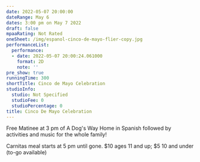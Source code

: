 ```yaml
---
date: 2022-05-07 20:00:00
dateRange: May 6
dates: 3:00 pm on May 7 2022
draft: false
mpaaRating: Not Rated
oneSheet: /img/espanol-cinco-de-mayo-flier-copy.jpg
performanceList:
  performance:
  - date: 2022-05-07 20:00:24.061000
    format: 2D
    note: ''
pre_show: true
runningTime: 300
shortTitle: Cinco de Mayo Celebration
studioInfo:
  studio: Not Specified
  studioFee: 0
  studioPercentage: 0
title: Cinco De Mayo Celebration
---
```


Free Matinee at 3 pm of A Dog's Way Home in Spanish followed by activities and music for the whole family!

Carnitas meal starts at 5 pm until gone. $10 ages 11 and up; $5 10 and under (to-go available)